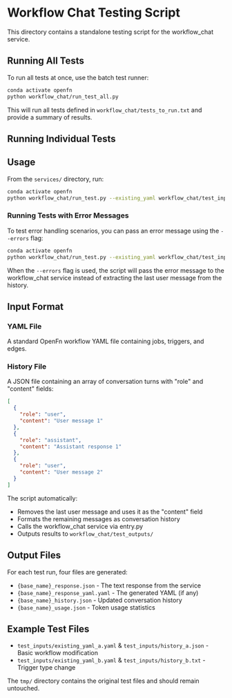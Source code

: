 # Workflow Chat Testing Script

This directory contains a standalone testing script for the workflow_chat service.

## Running All Tests

To run all tests at once, use the batch test runner:

```bash
conda activate openfn
python workflow_chat/run_test_all.py
```

This will run all tests defined in `workflow_chat/tests_to_run.txt` and provide a summary of results.

## Running Individual Tests

## Usage

From the `services/` directory, run:

```bash
conda activate openfn
python workflow_chat/run_test.py --existing_yaml workflow_chat/test_inputs/existing_yaml_a.yaml --history workflow_chat/test_inputs/history_a.json
```

### Running Tests with Error Messages

To test error handling scenarios, you can pass an error message using the `--errors` flag:

```bash
conda activate openfn
python workflow_chat/run_test.py --existing_yaml workflow_chat/test_inputs/existing_yaml_a.yaml --history workflow_chat/test_inputs/history_a.json --errors "adaptor error"
```

When the `--errors` flag is used, the script will pass the error message to the workflow_chat service instead of extracting the last user message from the history.

## Input Format

### YAML File
A standard OpenFn workflow YAML file containing jobs, triggers, and edges.

### History File
A JSON file containing an array of conversation turns with "role" and "content" fields:
```json
[
  {
    "role": "user",
    "content": "User message 1"
  },
  {
    "role": "assistant", 
    "content": "Assistant response 1"
  },
  {
    "role": "user",
    "content": "User message 2"
  }
]
```

The script automatically:
- Removes the last user message and uses it as the "content" field
- Formats the remaining messages as conversation history
- Calls the workflow_chat service via entry.py
- Outputs results to `workflow_chat/test_outputs/`

## Output Files

For each test run, four files are generated:
- `{base_name}_response.json` - The text response from the service
- `{base_name}_response_yaml.yaml` - The generated YAML (if any)
- `{base_name}_history.json` - Updated conversation history
- `{base_name}_usage.json` - Token usage statistics

## Example Test Files

- `test_inputs/existing_yaml_a.yaml` & `test_inputs/history_a.json` - Basic workflow modification
- `test_inputs/existing_yaml_b.yaml` & `test_inputs/history_b.txt` - Trigger type change

The `tmp/` directory contains the original test files and should remain untouched. 